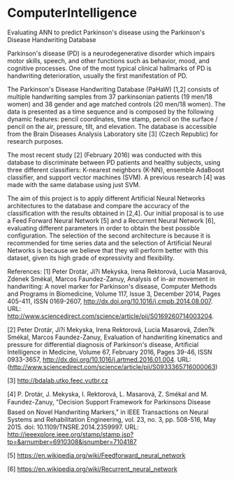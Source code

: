 # ComputerIntelligence

Evaluating ANN to predict Parkinson's disease using the Parkinson's Disease Handwriting Database

Parkinson's disease (PD) is a neurodegenerative disorder which impairs motor skills, speech, and other functions such as behavior, mood, and cognitive processes. One of the most typical clinical hallmarks of PD is handwriting deterioration, usually the first manifestation of PD. 

The Parkinson's Disease Handwriting Database (PaHaW) [1,2] consists of multiple handwriting samples from 37 parkinsonian patients (19 men/18 women) and 38 gender and age matched controls (20 men/18 women). The data is presented as a time sequence and is composed  by the following dynamic features: pencil coordinates, time stamp, pencil on the surface / pencil on the air, pressure, tilt, and elevation. The database is accessible from the Brain Diseases Analysis Laboratory site [3] (Czech Republic) for research purposes.

The most recent study [2] (February 2016) was conducted with this database to discriminate between PD patients and healthy subjects, using three different classifiers: K-nearest neighbors (K-NN), ensemble AdaBoost classifier, and support vector machines (SVM). A previous research [4] was made with the same database using just SVM.  

The aim of this project is to apply different Artificial Neural Networks architectures to the database and compare the accuracy of the classification with the results obtained in [2,4]. Our initial proposal is to use a Feed Forward Neural Network [5] and a Recurrent Neural Network [6], evaluating different parameters in order to obtain the best possible configuration. The selection of the second architecture is because it is recommended for time series data and the selection of Artificial Neural Networks is because we believe that they will perform better with this dataset, given its high grade of expressivity and flexibility.

References:
[1] Peter Drotár, Ji?í Mekyska, Irena Rektorová, Lucia Masarová, Zdenek Smékal, Marcos Faundez-Zanuy, Analysis of in-air movement in handwriting: A novel marker for Parkinson's disease, Computer Methods and Programs in Biomedicine, Volume 117, Issue 3, December 2014, Pages 405-411, ISSN 0169-2607, http://dx.doi.org/10.1016/j.cmpb.2014.08.007.
URL: http://www.sciencedirect.com/science/article/pii/S0169260714003204.


[2] Peter Drotár, Ji?í Mekyska, Irena Rektorová, Lucia Masarová, Zden?k Smékal, Marcos Faundez-Zanuy, Evaluation of handwriting kinematics and pressure for differential diagnosis of Parkinson's disease, Artificial Intelligence in Medicine, Volume 67, February 2016, Pages 39-46, ISSN 0933-3657, http://dx.doi.org/10.1016/j.artmed.2016.01.004. URL:
(http://www.sciencedirect.com/science/article/pii/S0933365716000063)


[3] http://bdalab.utko.feec.vutbr.cz


[4] P. Drotár, J. Mekyska, I. Rektorová, L. Masarová, Z. Smékal and M. Faundez-Zanuy, "Decision Support Framework for Parkinsons Disease Based on Novel Handwriting Markers," in IEEE Transactions on Neural Systems and Rehabilitation Engineering, vol. 23, no. 3, pp. 508-516, May 2015. doi: 10.1109/TNSRE.2014.2359997. URL: http://ieeexplore.ieee.org/stamp/stamp.jsp?tp=&arnumber=6910308&isnumber=7104187


[5] https://en.wikipedia.org/wiki/Feedforward_neural_network


[6] https://en.wikipedia.org/wiki/Recurrent_neural_network
